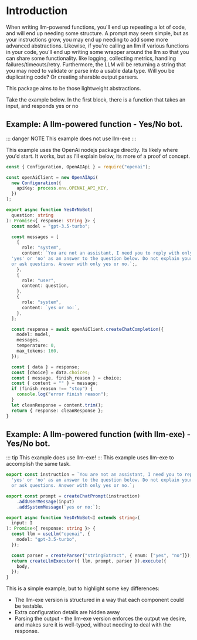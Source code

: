 # Introduction

When writing llm-powered functions, you'll end up repeating a lot of code, and will end up needing some structure. A prompt may seem simple, but as your instructions grow, you may end up needing to add some more advanced abstractions. Likewise, if you're calling an llm if various functions in your code, you'll end up writing some wrapper around the llm so that you can share some functionality. like logging, collecting metrics, handling failures/timeouts/retry. Furthermore, the LLM will be returning a string that you may need to validate or parse into a usable data type. Will you be duplicating code? Or creating sharable output parsers.

This package aims to be those lightweight abstractions.

Take the example below. In the first block, there is a function that takes an input, and responds yes or no

##  Example: A llm-powered function - Yes/No bot.
::: danger NOTE
This example does not use llm-exe
:::

This example uses the OpenAi nodejs package directly. Its likely where you'd start. It works, but as I'll explain below, its more of a proof of concept.
```typescript
const { Configuration, OpenAIApi } = require("openai");

const openAiClient = new OpenAIApi(
  new Configuration({
    apiKey: process.env.OPENAI_API_KEY,
  })
);

export async function YesOrNoBot(
  question: string
): Promise<{ response: string }> {
  const model = "gpt-3.5-turbo";

  const messages = [
    {
      role: "system",
      content: `You are not an assistant, I need you to reply with only 
  'yes' or 'no' as an answer to the question below. Do not explain yourself 
  or ask questions. Answer with only yes or no.`;,
    },
    {
      role: "user",
      content: question,
    },
    {
      role: "system",
      content: `yes or no:`,
    },
  ];

  const response = await openAiClient.createChatCompletion({
    model: model,
    messages,
    temperature: 0,
    max_tokens: 160,
  });

  const { data } = response;
  const [choice] = data.choices;
  const { message, finish_reason } = choice;
  const { content = "" } = message;
  if (finish_reason !== "stop") {
    console.log("error finish reason");
  }
  let cleanResponse = content.trim();
  return { response: cleanResponse };
}
```

##  Example: A llm-powered function (with llm-exe) - Yes/No bot.
::: tip
This example does use llm-exe!
:::
This example uses llm-exe to accomplish the same task.
```typescript
export const instruction = `You are not an assistant, I need you to reply with only 
  'yes' or 'no' as an answer to the question below. Do not explain yourself 
  or ask questions. Answer with only yes or no.`;

export const prompt = createChatPrompt(instruction)
    .addUserMessage(input)
    .addSystemMessage(`yes or no:`);

export async function YesOrNoBot<I extends string>(
  input: I
): Promise<{ response: string }> {
  const llm = useLlm("openai", {
    model: "gpt-3.5-turbo",
  });

  const parser = createParser("stringExtract", { enum: ["yes", "no"]});
  return createLlmExecutor({ llm, prompt, parser }).execute({
    body,
  });
}
```

This is a simple example, but to highlight some key differences:
- The llm-exe version is structured in a way that each component could be testable. 
- Extra configuration details are hidden away
- Parsing the output - the llm-exe version enforces the output we desire, and makes sure it is well-typed, without needing to deal with the response.
